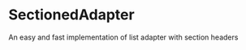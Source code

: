 SectionedAdapter
================

An easy and fast implementation of list adapter with section headers